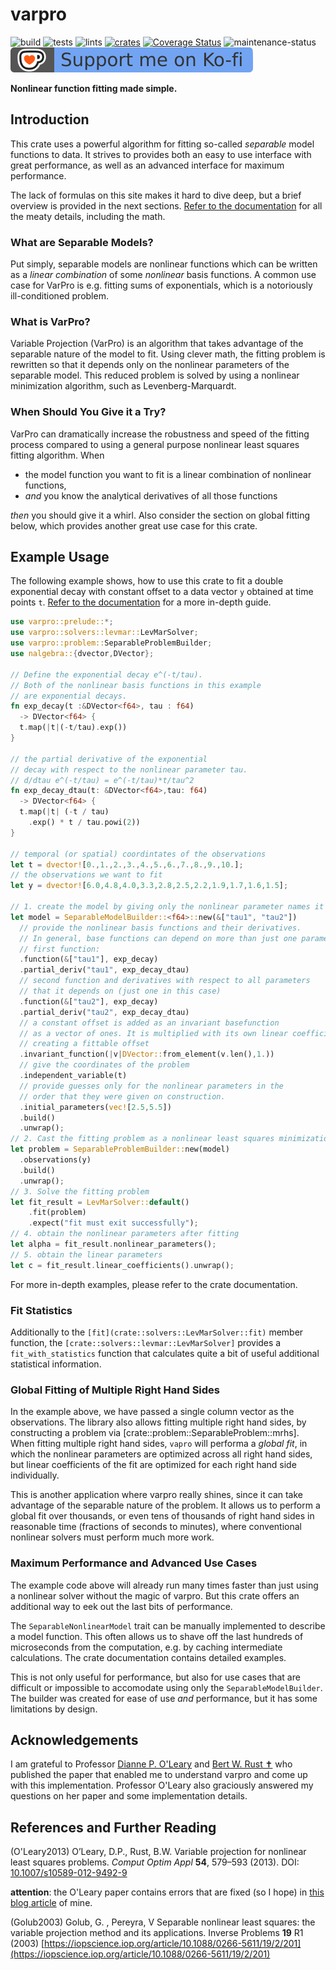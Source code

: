 # varpro

![build](https://github.com/geo-ant/varpro/actions/workflows/build.yml/badge.svg?branch=main)
![tests](https://github.com/geo-ant/varpro/actions/workflows/tests.yml/badge.svg?branch=main)
![lints](https://github.com/geo-ant/varpro/actions/workflows/lints.yml/badge.svg?branch=main)
[![crates](https://img.shields.io/crates/v/varpro)](https://crates.io/crates/varpro)
[![Coverage Status](https://coveralls.io/repos/github/geo-ant/varpro/badge.svg?branch=main)](https://coveralls.io/github/geo-ant/varpro?branch=main)
![maintenance-status](https://img.shields.io/badge/maintenance-actively--developed-brightgreen.svg)
[![crates](https://raw.githubusercontent.com/geo-ant/user-content/refs/heads/main/ko-fi-support.svg)](https://ko-fi.com/geoant)

**Nonlinear function fitting made simple.**

## Introduction

This crate uses a powerful algorithm for fitting so-called _separable_ model
functions to data. It strives to provides both an easy to use interface with
great performance, as well as an advanced interface for maximum performance.

The lack of formulas on this  site makes it hard to dive deep, but a brief
overview is provided in the next sections. [Refer to the documentation](https://docs.rs/varpro/)
for all the meaty details, including the math.

### What are Separable Models?

Put simply, separable models are nonlinear functions which can be 
written as a *linear combination* of some *nonlinear* basis functions.
A common use case for VarPro is e.g. fitting sums of exponentials,
which is a notoriously ill-conditioned problem.

### What is VarPro?

Variable Projection (VarPro) is an algorithm that takes advantage of the separable
nature of the model to fit. Using clever math, the fitting problem is rewritten so that
it depends only on the nonlinear parameters of the separable model. This reduced problem
is solved by using a nonlinear minimization algorithm, such as Levenberg-Marquardt.

### When Should You Give it a Try?

VarPro can dramatically increase the robustness and speed of the fitting process
compared to using a general purpose nonlinear least squares fitting algorithm. When

* the model function you want to fit is a linear combination of nonlinear functions,
* _and_ you know the analytical derivatives of all those functions

_then_ you should give it a whirl. Also consider the section on global fitting below,
which provides another great use case for this crate.

## Example Usage

The following example shows, how to use this crate to fit a double exponential decay
with constant offset to a data vector `y` obtained at time points `t`. 
[Refer to the documentation](https://docs.rs/varpro/) for a more in-depth guide.

```rust
use varpro::prelude::*;
use varpro::solvers::levmar::LevMarSolver;
use varpro::problem::SeparableProblemBuilder;
use nalgebra::{dvector,DVector};

// Define the exponential decay e^(-t/tau).
// Both of the nonlinear basis functions in this example
// are exponential decays.
fn exp_decay(t :&DVector<f64>, tau : f64) 
  -> DVector<f64> {
  t.map(|t|(-t/tau).exp())
}

// the partial derivative of the exponential
// decay with respect to the nonlinear parameter tau.
// d/dtau e^(-t/tau) = e^(-t/tau)*t/tau^2
fn exp_decay_dtau(t: &DVector<f64>,tau: f64) 
  -> DVector<f64> {
  t.map(|t| (-t / tau)
    .exp() * t / tau.powi(2))
}

// temporal (or spatial) coordintates of the observations
let t = dvector![0.,1.,2.,3.,4.,5.,6.,7.,8.,9.,10.];
// the observations we want to fit
let y = dvector![6.0,4.8,4.0,3.3,2.8,2.5,2.2,1.9,1.7,1.6,1.5];

// 1. create the model by giving only the nonlinear parameter names it depends on
let model = SeparableModelBuilder::<f64>::new(&["tau1", "tau2"])
  // provide the nonlinear basis functions and their derivatives.
  // In general, base functions can depend on more than just one parameter.
  // first function:
  .function(&["tau1"], exp_decay)
  .partial_deriv("tau1", exp_decay_dtau)
  // second function and derivatives with respect to all parameters
  // that it depends on (just one in this case)
  .function(&["tau2"], exp_decay)
  .partial_deriv("tau2", exp_decay_dtau)
  // a constant offset is added as an invariant basefunction
  // as a vector of ones. It is multiplied with its own linear coefficient,
  // creating a fittable offset
  .invariant_function(|v|DVector::from_element(v.len(),1.))
  // give the coordinates of the problem
  .independent_variable(t)
  // provide guesses only for the nonlinear parameters in the
  // order that they were given on construction.
  .initial_parameters(vec![2.5,5.5])
  .build()
  .unwrap();
// 2. Cast the fitting problem as a nonlinear least squares minimization problem
let problem = SeparableProblemBuilder::new(model)
  .observations(y)
  .build()
  .unwrap();
// 3. Solve the fitting problem
let fit_result = LevMarSolver::default()
    .fit(problem)
    .expect("fit must exit successfully");
// 4. obtain the nonlinear parameters after fitting
let alpha = fit_result.nonlinear_parameters();
// 5. obtain the linear parameters
let c = fit_result.linear_coefficients().unwrap();
```

For more in-depth examples, please refer to the crate documentation.

### Fit Statistics

Additionally to the `[fit](crate::solvers::LevMarSolver::fit)` member function,
the `[crate::solvers::levmar::LevMarSolver]` provides a `fit_with_statistics`
function that calculates quite a bit of useful additional statistical
information.

### Global Fitting of Multiple Right Hand Sides

In the example above, we have passed a single column vector as the observations.
The library also allows fitting multiple right hand sides, by constructing a
problem via [crate::problem::SeparableProblem::mrhs]. When fitting multiple right hand sides,
`vapro` will performa a _global fit_, in which the nonlinear parameters are optimized
across all right hand sides, but linear coefficients of the fit are optimized for
each right hand side individually.

This is another application where varpro really shines, since it can take advantage
of the separable nature of the problem. It allows us to perform a global fit over thousands,
or even tens of thousands of right hand sides in reasonable time (fractions of seconds to minutes),
where conventional nonlinear solvers must perform much more work.

### Maximum Performance and Advanced Use Cases

The example code above will already run many times faster
than just using a nonlinear solver without the magic of varpro.
But this crate offers an additional way to eek out the last bits of performance.

The `SeparableNonlinearModel` trait can be manually implemented to describe a
model function. This often allows us to shave off the last hundreds of microseconds
from the computation, e.g. by caching intermediate calculations. The crate documentation
contains detailed examples.

This is not only useful for performance, but also for use cases that are difficult
or impossible to accomodate using only the `SeparableModelBuilder`. The builder
was created for ease of use _and_ performance, but it has some limitations by design.

## Acknowledgements

I am grateful to Professor [Dianne P. O'Leary](http://www.cs.umd.edu/~oleary/)
and [Bert W. Rust &#10013;](https://math.nist.gov/~BRust/) who published the paper that 
enabled me to understand varpro and come up with this implementation.
Professor O'Leary also graciously answered my questions on her paper and
some implementation details.

## References and Further Reading

(O'Leary2013) O’Leary, D.P., Rust, B.W. Variable projection for nonlinear least squares problems.
*Comput Optim Appl* **54**, 579–593 (2013). DOI: [10.1007/s10589-012-9492-9](https://doi.org/10.1007/s10589-012-9492-9)

**attention**: the O'Leary paper contains errors that are fixed (so I hope)
in [this blog article](https://geo-ant.github.io/blog/2020/variable-projection-part-1-fundamentals/) of mine.

(Golub2003) Golub, G. , Pereyra, V Separable nonlinear least squares:
the variable projection method and its applications. Inverse Problems **19** R1 (2003)
[https://iopscience.iop.org/article/10.1088/0266-5611/19/2/201](https://iopscience.iop.org/article/10.1088/0266-5611/19/2/201)
